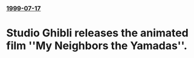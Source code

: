 ### [1999-07-17](/news/1999/07/17/index.md)

#  Studio Ghibli releases the animated film ''My Neighbors the Yamadas''.



